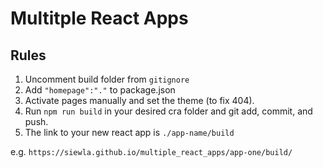 # Multitple React Apps

## Rules

1. Uncomment build folder from `gitignore`
2. Add `"homepage":"."` to package.json
3. Activate pages manually and set the theme (to fix 404).
4. Run `npm run build` in your desired cra folder and git add, commit, and push.
5. The link to your new react app is `./app-name/build`

e.g. `https://siewla.github.io/multiple_react_apps/app-one/build/`
